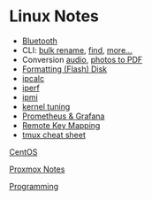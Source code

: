 # Linux Notes

* [Bluetooth](bluetooth.html)
* CLI: [bulk rename](rename-files.html), [find](find.html), [more...](cli.html)
* Conversion [audio](convert.audio.html),
[photos to PDF](convert.image2pdf.html)
* [Formatting (Flash) Disk](flash-disk.html)
* [ipcalc](ipcalc.html)
* [iperf](iperf.html)
* [ipmi](ipmi.html)
* [kernel tuning](kernel-tuning.html)
* [Prometheus & Grafana](prometheus-grafana.html)
* [Remote Key Mapping](remote.html)
* [tmux cheat sheet](tmux.html)


[CentOS](../centos/)

[Proxmox Notes](../proxmox/)

[Programming](../programming/)
